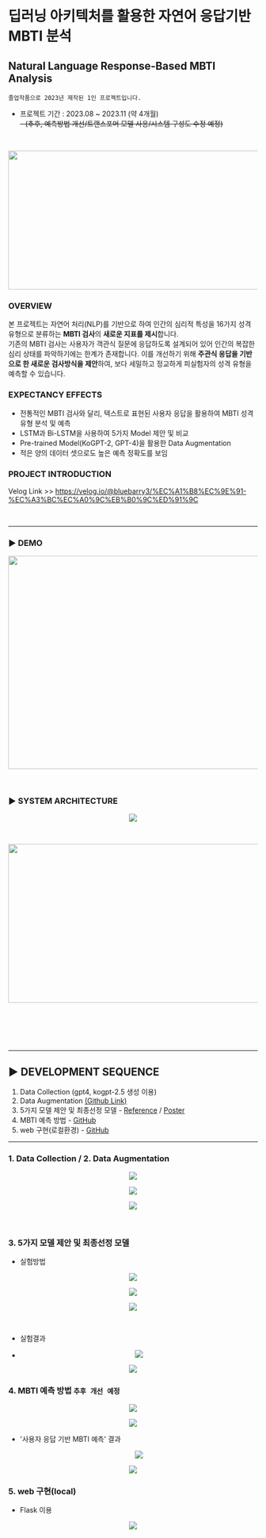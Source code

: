 # 딥러닝 아키텍처를 활용한 자연어 응답기반 MBTI 분석
## Natural Language Response-Based MBTI Analysis
`졸업작품으로 2023년 제작된 1인 프로젝트입니다.`
- 프로젝트 기간 : 2023.08 ~ 2023.11 (약 4개월)</br>
~~- (추후, 예측방법 개선/트랜스포머 모델 사용/시스템 구성도 수정 예정)~~

</br>

<p align="center">
<img src="https://github.com/Ryuhamaa/MBTI-PRJ/assets/90309728/c8dc0bb6-4789-4b4a-a349-16acb55b89c2" width="600" height="280"/>
</p>

### OVERVIEW
본 프로젝트는 자연어 처리(NLP)를 기반으로 하여 인간의 심리적 특성을 16가지 성격 유형으로 분류하는 **MBTI 검사**의 **새로운 지표를 제시**합니다. </br>
기존의 MBTI 검사는 사용자가 객관식 질문에 응답하도록 설계되어 있어 인간의 복잡한 심리 상태를 파악하기에는 한계가 존재합니다.
이를 개선하기 위해 **주관식 응답을 기반으로 한 새로운 검사방식을 제안**하여, 보다 세밀하고 정교하게 피실험자의 성격 유형을 예측할 수 있습니다.</br>

### EXPECTANCY EFFECTS
- 전통적인 MBTI 검사와 달리, 텍스트로 표현된 사용자 응답을 활용하여 MBTI 성격 유형 분석 및 예측
- LSTM과 Bi-LSTM을 사용하여 5가지 Model 제안 및 비교
- Pre-trained Model(KoGPT-2, GPT-4)을 활용한 Data Augmentation
- 적은 양의 데이터 셋으로도 높은 예측 정확도를 보임

### PROJECT INTRODUCTION
Velog Link >> https://velog.io/@bluebarry3/%EC%A1%B8%EC%9E%91-%EC%A3%BC%EC%A0%9C%EB%B0%9C%ED%91%9C

</br>

___

### ▶ DEMO

<p align="center">
  <img src="https://github.com/Ryuhamaa/MBTI-Analysis-project/assets/90309728/075810f0-ec34-4990-8f20-a8eb2c9fa234" width="600" height="430"/>
</p>
</br>


### ▶ SYSTEM ARCHITECTURE
<p align="center">
  <img src="https://github.com/Ryuhamaa/MBTI-PRJ/assets/90309728/f8e94add-7095-432e-92a1-1e9e4a5bd849"/>
</p>
</br>

<p align="center">
  <img src="https://github.com/Hayeonggg/MBTI-Analysis-project/assets/90309728/f064acb4-c126-4908-b3cd-e1008fe829d2"width="550" height="320"/>
</p>

</br></br></br></br>
___

## ▶ DEVELOPMENT SEQUENCE
1. Data Collection (gpt4, kogpt-2.5 생성 이용)
2. Data Augmentation [(Github Link)](https://github.com/Hayeonggg/Easy-Data-Augmentation-Techniques) 
3. 5가지 모델 제안 및 최종선정 모델 - [Reference](https://github.com/Hayeonggg/LSTM-Personality-Analysis-2023/blob/main/2023%EB%85%84%20%EC%9C%B5%EB%B3%B5%ED%95%A9%EC%A7%80%EC%8B%9D%ED%95%99%ED%9A%8C%20%EC%B6%94%EA%B3%84%ED%95%99%EC%88%A0%EB%8C%80%ED%9A%8C%20%EB%85%BC%EB%AC%B8%EC%A7%91%20-%20%EC%9C%A0%ED%95%98%EC%98%81.pdf) / [Poster](https://github.com/Hayeonggg/LSTM-Personality-Analysis-2023/blob/main/2023%20%EC%B6%94%EA%B3%84%ED%95%99%EC%88%A0%EB%8C%80%ED%9A%8C%20%ED%8F%AC%EC%8A%A4%ED%84%B0%20-%20%EC%9C%A0%ED%95%98%EC%98%81.pdf)
4. MBTI 예측 방법 - [GitHub](https://github.com/Hayeonggg/MBTI-Analysis-project/tree/main/answer_prediction)
5. web 구현(로컬환경) - [GitHub](https://github.com/Hayeonggg/MBTI-Analysis-project/tree/main/web)

___

### 1. Data Collection / 2. Data Augmentation
<p align="center">
  <img src="https://github.com/Hayeonggg/MBTI-Analysis-project/assets/90309728/d5974d62-c119-4cb1-9c2d-fc36c29fa337"/>
</p>


<p align="center">
  <img src="https://github.com/Hayeonggg/MBTI-Analysis-project/assets/90309728/4bada387-cd2d-4f95-9c9d-ce49b4a84a47"/>
</p>
<p align="center">
  <img src="https://github.com/Hayeonggg/MBTI-Analysis-project/assets/90309728/723ac19d-00f6-4e31-b377-9f2f783970d6"/>
</p>

</br>

### 3. 5가지 모델 제안 및 최종선정 모델
* 실험방법
<p align="center">
  <img src="https://github.com/Hayeonggg/MBTI-Analysis-project/assets/90309728/9a13d761-38ef-4659-b7b2-abd871f31db3"/>
</p>
<p align="center">
  <img src="https://github.com/Hayeonggg/MBTI-Analysis-project/assets/90309728/614c8cdf-c690-42d0-ab65-4a80830c9569"/>
</p>
<p align="center">
  <img src="https://github.com/Hayeonggg/MBTI-Analysis-project/assets/90309728/870336b3-68f1-46fa-a7ca-6b53899c8c76"/>
</p>

</br>

* 실험결과
* <p align="center">
  <img src="https://github.com/Hayeonggg/MBTI-Analysis-project/assets/90309728/0edc628e-c8cc-4dcb-a784-36e2f2276019"/>
</p>
<p align="center">
  <img src="https://github.com/Hayeonggg/MBTI-Analysis-project/assets/90309728/d6415699-afac-4ff7-ac3e-45d5df2d92b3"/>
</p>


### 4. MBTI 예측 방법 `추후 개선 예정`
<p align="center">
  <img src="https://github.com/Hayeonggg/MBTI-Analysis-project/assets/90309728/196767a1-5800-44d8-a5bb-cfabc587063d"/>
</p>
<p align="center">
  <img src="https://github.com/Hayeonggg/MBTI-Analysis-project/assets/90309728/9be1f1c0-c66f-4ae4-92c4-2477cb06cd1a"/>
</p>

* '사용자 응답 기반 MBTI 예측' 결과
  <p align="center">
  <img src="https://github.com/Hayeonggg/MBTI-Analysis-project/assets/90309728/ed2acc0b-c4ad-4843-b992-71e67a8f9341"/>
</p>
<p align="center">
  <img src="https://github.com/Hayeonggg/MBTI-Analysis-project/assets/90309728/23f22ab3-ad14-4dbb-933f-21c04266ecda"/>
</p>



### 5. web 구현(local)
- Flask 이용
<p align="center">
  <img src="https://github.com/Hayeonggg/MBTI-Analysis-project/assets/90309728/5c350419-1e8b-4361-a70a-94f73a1dc43"/>
</p>


</br></br></br>
